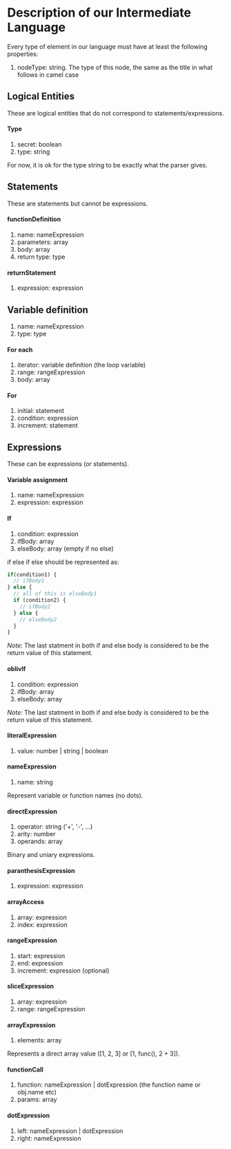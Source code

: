 # Description of our Intermediate Language

Every type of element in our language must have at least the following properties:

1. nodeType: string. The type of this node, the same as the title in what follows in camel case






## Logical Entities

These are logical entities that do not correspond to statements/expressions.

#### Type

1. secret: boolean
2. type: string

For now, it is ok for the type string to be exactly what the parser gives.






## Statements

These are statements but cannot be expressions.

#### functionDefinition

1. name: nameExpression
2. parameters: array<variable definition>
3. body: array<statements>
4. return type: type

#### returnStatement

1. expression: expression

## Variable definition

1. name: nameExpression
2. type: type

#### For each

1. iterator: variable definition (the loop variable)
2. range: rangeExpression
3. body: array<statements>

#### For

1. initial: statement
2. condition: expression
3. increment: statement






## Expressions

These can be expressions (or statements).

#### Variable assignment

1. name: nameExpression
2. expression: expression


#### If

1. condition: expression
2. ifBody: array<statements>
3. elseBody: array<statements> (empty if no else)

if else if else should be represented as:
```javascript
if(condition1) {
  // ifBody1
} else {
  // all of this is elseBody1
  if (condition2) {
    // ifBody2
  } else {
    // elseBody2
  }
}
```

_Note:_ The last statment in both if and else body is considered to be
the return value of this statement.

#### oblivIf

1. condition: expression
2. ifBody: array<statements>
3. elseBody: array<statements>

_Note_: The last statment in both if and else body is considered to be
the return value of this statement.

#### literalExpression

1. value: number | string | boolean

#### nameExpression

1. name: string

Represent variable or function names (no dots).

#### directExpression

1. operator: string ('+', '-', ...)
2. arity: number
3. operands: array<expression>

Binary and uniary expressions.

#### paranthesisExpression

1. expression: expression

#### arrayAccess

1. array: expression
2. index: expression

#### rangeExpression
1. start: expression
2. end: expression
3. increment: expression (optional)

#### sliceExpression

1. array: expression
2. range: rangeExpression

#### arrayExpression

1. elements: array<expression>

Represents a direct array value ([1, 2, 3] or [1, func(), 2 + 3]).

#### functionCall

1. function: nameExpression | dotExpression (the function name or obj.name etc)
2. params: array<expressions>

#### dotExpression

1. left: nameExpression | dotExpression
2. right: nameExpression
